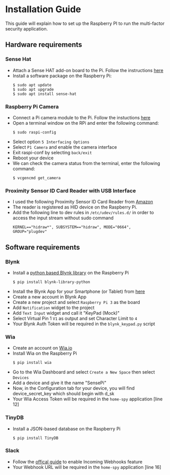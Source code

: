 # Installation Guide

This guide will explain how to set up the Raspberry PI to run the multi-factor security application.

## Hardware requirements

### Sense Hat

- Attach a Sense HAT add-on board to the Pi. Follow the instructions [here](https://projects.raspberrypi.org/en/projects/getting-started-with-the-sense-hat/3)
- Install a software package on the Raspberry Pi:
  ```
  $ sudo apt update
  $ sudo apt upgrade
  $ sudo apt install sense-hat
  ```

### Raspberry Pi Camera

- Connect a Pi camera module to the Pi. Follow the instuctions [here](https://projects.raspberrypi.org/en/projects/getting-started-with-picamera/4)
- Open a terminal window on the RPi and enter the following  command:
  ```
  $ sudo raspi-config
  ```
- Select option `5 Interfacing Options`
- Select `P1 Camera` and enable the camera interface
- Exit raspi-conf by selecting `back/exit`
- Reboot your device
- We can check the camera status from the terminal, enter the following command:
  ```
  $ vcgencmd get_camera
  ```

### Proximity Sensor ID Card Reader with USB Interface

- I used the following Proximity Sensor ID Card Reader from [Amazon](https://www.amazon.co.uk/gp/product/B018TXQWRE/ref=oh_aui_search_detailpage?ie=UTF8&psc=1)
- The reader is registered as HID device on the Raspberry Pi. 
- Add the following line to dev rules in `/etc/udev/rules.d/` in order to access the input stream without sudo command
  ```
  KERNEL=="hidraw*", SUBSYSTEM=="hidraw", MODE="0664", GROUP="plugdev"
  ```

## Software requirements

### Blynk

- Install a [python based Blynk library](https://github.com/vshymanskyy/blynk-library-python) on the Raspberry Pi
  ```
  $ pip install blynk-library-python
  ```
- Install the Blynk App for your Smartphone (or Tablet) from [here](https://www.blynk.cc/getting-started/)
- Create a new account in Blynk App
- Create a new project and select `Raspberry Pi 3` as the board
- Add `Notification` widget to the project
- Add `Text Input` widget and call it "KeyPad (Mock)"
- Select Virtual Pin 1 `V1` as output and set Character Limit to `4`
- Your Blynk Auth Token will be required in the `blynk_keypad.py` script

### Wia

- Create an account on [Wia.io](https://www.wia.io/)
- Install Wia on the Raspberry Pi
  ```
  $ pip install wia
  ```
- Go to the Wia Dashboard and select `Create a New Space` then select `Devices`
- Add a device and give it the name "SensePi"
- Now, in the Configuration tab for your device, you will find device_secret_key which should begin with d_sk
- Your Wia Access Token will be required in the `home-spy` application [line 12]

### TinyDB

- Install a JSON-based database on the Raspberry Pi
  ```
  $ pip install TinyDB
  ```

### Slack

- Follow the [offical guide](https://api.slack.com/incoming-webhooks) to enable Incoming Webhooks feature
- Your Webhook URL will be required in the `home-spy` application [line 16]
